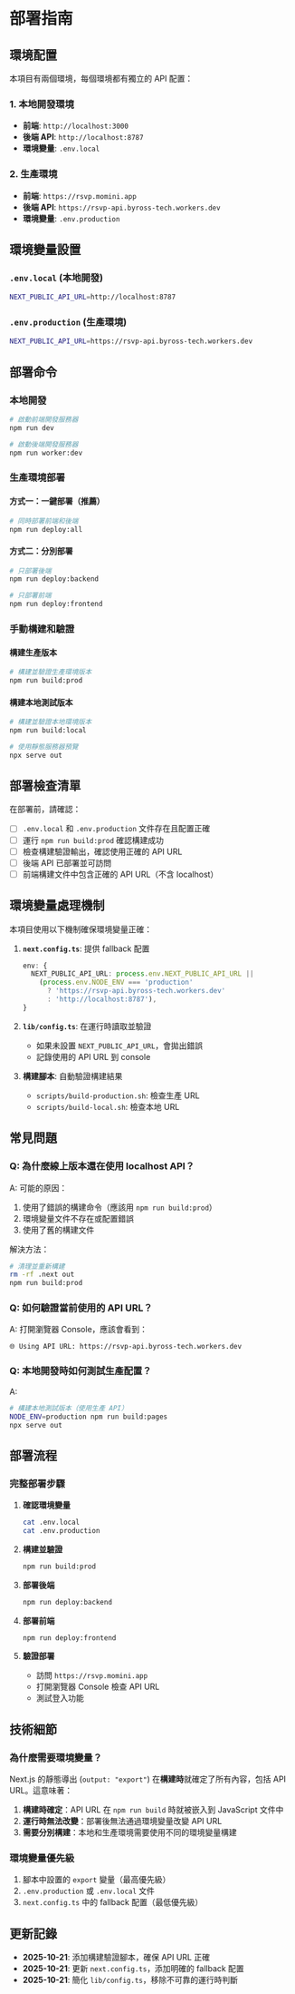 # 部署指南

## 環境配置

本項目有兩個環境，每個環境都有獨立的 API 配置：

### 1. 本地開發環境
- **前端**: `http://localhost:3000`
- **後端 API**: `http://localhost:8787`
- **環境變量**: `.env.local`

### 2. 生產環境
- **前端**: `https://rsvp.momini.app`
- **後端 API**: `https://rsvp-api.byross-tech.workers.dev`
- **環境變量**: `.env.production`

## 環境變量設置

### `.env.local` (本地開發)
```bash
NEXT_PUBLIC_API_URL=http://localhost:8787
```

### `.env.production` (生產環境)
```bash
NEXT_PUBLIC_API_URL=https://rsvp-api.byross-tech.workers.dev
```

## 部署命令

### 本地開發
```bash
# 啟動前端開發服務器
npm run dev

# 啟動後端開發服務器
npm run worker:dev
```

### 生產環境部署

#### 方式一：一鍵部署（推薦）
```bash
# 同時部署前端和後端
npm run deploy:all
```

#### 方式二：分別部署
```bash
# 只部署後端
npm run deploy:backend

# 只部署前端
npm run deploy:frontend
```

### 手動構建和驗證

#### 構建生產版本
```bash
# 構建並驗證生產環境版本
npm run build:prod
```

#### 構建本地測試版本
```bash
# 構建並驗證本地環境版本
npm run build:local

# 使用靜態服務器預覽
npx serve out
```

## 部署檢查清單

在部署前，請確認：

- [ ] `.env.local` 和 `.env.production` 文件存在且配置正確
- [ ] 運行 `npm run build:prod` 確認構建成功
- [ ] 檢查構建驗證輸出，確認使用正確的 API URL
- [ ] 後端 API 已部署並可訪問
- [ ] 前端構建文件中包含正確的 API URL（不含 localhost）

## 環境變量處理機制

本項目使用以下機制確保環境變量正確：

1. **`next.config.ts`**: 提供 fallback 配置
   ```typescript
   env: {
     NEXT_PUBLIC_API_URL: process.env.NEXT_PUBLIC_API_URL || 
       (process.env.NODE_ENV === 'production' 
         ? 'https://rsvp-api.byross-tech.workers.dev' 
         : 'http://localhost:8787'),
   }
   ```

2. **`lib/config.ts`**: 在運行時讀取並驗證
   - 如果未設置 `NEXT_PUBLIC_API_URL`，會拋出錯誤
   - 記錄使用的 API URL 到 console

3. **構建腳本**: 自動驗證構建結果
   - `scripts/build-production.sh`: 檢查生產 URL
   - `scripts/build-local.sh`: 檢查本地 URL

## 常見問題

### Q: 為什麼線上版本還在使用 localhost API？
A: 可能的原因：
1. 使用了錯誤的構建命令（應該用 `npm run build:prod`）
2. 環境變量文件不存在或配置錯誤
3. 使用了舊的構建文件

解決方法：
```bash
# 清理並重新構建
rm -rf .next out
npm run build:prod
```

### Q: 如何驗證當前使用的 API URL？
A: 打開瀏覽器 Console，應該會看到：
```
🌐 Using API URL: https://rsvp-api.byross-tech.workers.dev
```

### Q: 本地開發時如何測試生產配置？
A: 
```bash
# 構建本地測試版本（使用生產 API）
NODE_ENV=production npm run build:pages
npx serve out
```

## 部署流程

### 完整部署步驟

1. **確認環境變量**
   ```bash
   cat .env.local
   cat .env.production
   ```

2. **構建並驗證**
   ```bash
   npm run build:prod
   ```

3. **部署後端**
   ```bash
   npm run deploy:backend
   ```

4. **部署前端**
   ```bash
   npm run deploy:frontend
   ```

5. **驗證部署**
   - 訪問 `https://rsvp.momini.app`
   - 打開瀏覽器 Console 檢查 API URL
   - 測試登入功能

## 技術細節

### 為什麼需要環境變量？

Next.js 的靜態導出 (`output: "export"`) 在**構建時**就確定了所有內容，包括 API URL。這意味著：

1. **構建時確定**：API URL 在 `npm run build` 時就被嵌入到 JavaScript 文件中
2. **運行時無法改變**：部署後無法通過環境變量改變 API URL
3. **需要分別構建**：本地和生產環境需要使用不同的環境變量構建

### 環境變量優先級

1. 腳本中設置的 `export` 變量（最高優先級）
2. `.env.production` 或 `.env.local` 文件
3. `next.config.ts` 中的 fallback 配置（最低優先級）

## 更新記錄

- **2025-10-21**: 添加構建驗證腳本，確保 API URL 正確
- **2025-10-21**: 更新 `next.config.ts`，添加明確的 fallback 配置
- **2025-10-21**: 簡化 `lib/config.ts`，移除不可靠的運行時判斷


